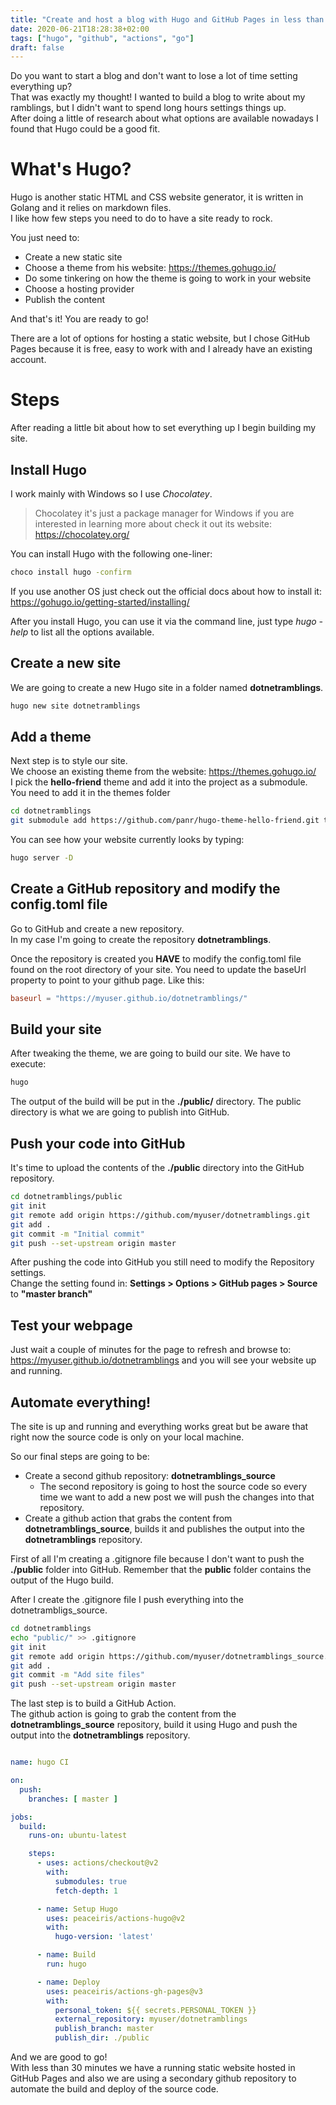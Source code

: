 ```yaml
---
title: "Create and host a blog with Hugo and GitHub Pages in less than 30 minutes"
date: 2020-06-21T18:28:38+02:00
tags: ["hugo", "github", "actions", "go"]
draft: false
---
```



Do you want to start a blog and don't want to lose a lot of time setting everything up?  
That was exactly my thought! I wanted to build a blog to write about my ramblings, but I didn't want to spend long hours settings things up.  
After doing a little of research about what options are available nowadays I found that Hugo could be a good fit.

# What's Hugo?

Hugo is another static HTML and CSS website generator, it is written in Golang and it relies on markdown files.  
I like how few steps you need to do to have a site ready to rock. 

You just need to:  

+ Create a new static site
+ Choose a theme from his website: https://themes.gohugo.io/
+ Do some tinkering on how the theme is going to work in your website 
+ Choose a hosting provider
+ Publish the content

And that's it! You are ready to go!

There are a lot of options for hosting a static website, but I chose GitHub Pages because it is free, easy to work with and I already have an existing account. 


# Steps

After reading a little bit about how to set everything up I begin building my site.

## Install Hugo

I work mainly with Windows so I use *Chocolatey*.

> Chocolatey it's just a package manager for Windows if you are interested in learning more about check it out its website:  https://chocolatey.org/  

You can install Hugo with the following one-liner:

```bash
choco install hugo -confirm
```

If you use another OS just check out the official docs about how to install it:   
https://gohugo.io/getting-started/installing/

After you install Hugo, you can use it via the command line, just type _hugo -help_ to list all the options available.

## Create a new site

We are going to create a new Hugo site in a folder named **dotnetramblings**.

```bash
hugo new site dotnetramblings
```

## Add a theme

Next step is to style our site.   
We choose an existing theme from the website: https://themes.gohugo.io/    
I pick the **hello-friend** theme and add it into the project as a submodule. You need to add it in the themes folder

```bash
cd dotnetramblings
git submodule add https://github.com/panr/hugo-theme-hello-friend.git themes/hello-friend
```

You can see how your website currently looks by typing:

```bash
hugo server -D
```

## Create a GitHub repository and modify the config.toml file

Go to GitHub and create a new repository.   
In my case I'm going to create the repository **dotnetramblings**.   

Once the repository is created you **HAVE** to modify the config.toml file found on the root directory of your site. You need to update the baseUrl property to point to your github page. Like this: 

```toml
baseurl = "https://myuser.github.io/dotnetramblings/"
```

## Build your site

After tweaking the theme, we are going to build our site. We have to execute: 

```bash
hugo
```

The output of the build will be put in the **./public/** directory. The public directory is what we are going to publish into GitHub.   


## Push your code into GitHub

It's time to upload the contents of the **./public** directory into the GitHub repository.

```bash
cd dotnetramblings/public
git init
git remote add origin https://github.com/myuser/dotnetramblings.git
git add .
git commit -m "Initial commit"
git push --set-upstream origin master
```

After pushing the code into GitHub you still need to modify the Repository settings.   
Change the setting found in: **Settings > Options > GitHub pages > Source**  to **"master branch"**

## Test your webpage

Just wait a couple of minutes for the page to refresh and browse to: https://myuser.github.io/dotnetramblings and you will see your website up and running.


## Automate everything!

The site is up and running and everything works great but be aware that right now the source code is only on your local machine.  

So our final steps are going to be:    

- Create a second github repository: **dotnetramblings_source**
  -  The second repository is going to host the source code so every time we want to add a new post we will push the changes into that repository.     
- Create a github action that grabs the content from **dotnetramblings_source**, builds it and publishes the output into the **dotnetramblings** repository.


First of all I'm creating a .gitignore file because I don't want to push the **./public** folder into GitHub. Remember that the **public** folder contains the output of the Hugo build.

After I create the .gitignore file I push everything into the dotnetrambligs_source.

```bash
cd dotnetramblings
echo "public/" >> .gitignore
git init
git remote add origin https://github.com/myuser/dotnetramblings_source.git
git add .
git commit -m "Add site files"
git push --set-upstream origin master

```
The last step is to build a GitHub Action.   
The github action is going to grab the content from the **dotnetramblings_source** repository, build it using Hugo and push the output into the **dotnetramblings** repository.

```yaml

name: hugo CI

on:
  push:
    branches: [ master ]

jobs:
  build:
    runs-on: ubuntu-latest

    steps:
      - uses: actions/checkout@v2
        with:
          submodules: true 
          fetch-depth: 1   

      - name: Setup Hugo
        uses: peaceiris/actions-hugo@v2
        with:
          hugo-version: 'latest'

      - name: Build
        run: hugo

      - name: Deploy
        uses: peaceiris/actions-gh-pages@v3
        with:
          personal_token: ${{ secrets.PERSONAL_TOKEN }}
          external_repository: myuser/dotnetramblings
          publish_branch: master
          publish_dir: ./public

```

And we are good to go!  
With less than 30 minutes we have a running static website hosted in GitHub Pages and also we are using a secondary github repository to automate the build and deploy of the source code.